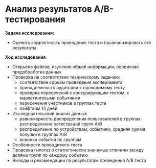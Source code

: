 # Анализ результатов A/B-тестирования

**Задача исследования:** 
- Оценить корректность проведения теста и проанализировать его результаты

**Ход исследования:**

- Открытие файлов, изучение общей информации, первичная предобработка данных
- Проверка на соответствие техническому заданию:
    - соответствие срокам проведения эксперимента 
    - принадлежность аудитории к проводимому тесту
    - проверка пересечений с конкурирующим тестом, с маркетинговыми событиями
    - пересечения участников в группах теста
    - лайфтайм 14 дней
- Исследовательский анализ данных
    - равномерность распределения пользователей в группах: распределение регистраций групп А/В
    - распределение по устройствам, событиям, средняя сумма покупки в группах А/В
    - воронка событий по группам
- Особенности проводимого теста
- Проверка гипотез о статистически значимых отличиях между долями групп по каждому событию
- Выводы и рекомендации по результатам проведения А/В теста
